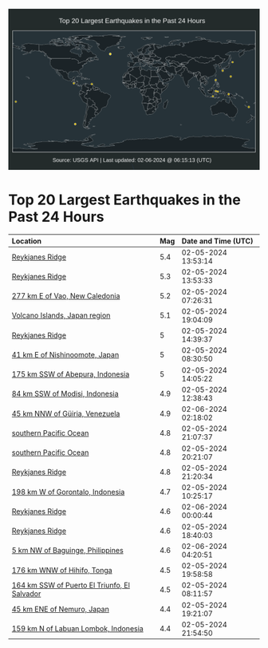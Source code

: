 ![Map](./map.png)

# Top 20 Largest Earthquakes in the Past 24 Hours

| Location | Mag | Date and Time (UTC) |
|:---|:---|:---|
| [Reykjanes Ridge](https://earthquake.usgs.gov/earthquakes/eventpage/us7000lx2q) | 5.4 | 02-05-2024 13:53:14 |
| [Reykjanes Ridge](https://earthquake.usgs.gov/earthquakes/eventpage/us7000lx33) | 5.3 | 02-05-2024 13:53:33 |
| [277 km E of Vao, New Caledonia](https://earthquake.usgs.gov/earthquakes/eventpage/us7000lx12) | 5.2 | 02-05-2024 07:26:31 |
| [Volcano Islands, Japan region](https://earthquake.usgs.gov/earthquakes/eventpage/us7000lx5e) | 5.1 | 02-05-2024 19:04:09 |
| [Reykjanes Ridge](https://earthquake.usgs.gov/earthquakes/eventpage/us7000lx34) | 5 | 02-05-2024 14:39:37 |
| [41 km E of Nishinoomote, Japan](https://earthquake.usgs.gov/earthquakes/eventpage/us7000lx1f) | 5 | 02-05-2024 08:30:50 |
| [175 km SSW of Abepura, Indonesia](https://earthquake.usgs.gov/earthquakes/eventpage/us7000lx2w) | 5 | 02-05-2024 14:05:22 |
| [84 km SSW of Modisi, Indonesia](https://earthquake.usgs.gov/earthquakes/eventpage/us7000lx2i) | 4.9 | 02-05-2024 12:38:43 |
| [45 km NNW of Güiria, Venezuela](https://earthquake.usgs.gov/earthquakes/eventpage/us7000lx8h) | 4.9 | 02-06-2024 02:18:02 |
| [southern Pacific Ocean](https://earthquake.usgs.gov/earthquakes/eventpage/us7000lx6v) | 4.8 | 02-05-2024 21:07:37 |
| [southern Pacific Ocean](https://earthquake.usgs.gov/earthquakes/eventpage/us7000lx6p) | 4.8 | 02-05-2024 20:21:07 |
| [Reykjanes Ridge](https://earthquake.usgs.gov/earthquakes/eventpage/us7000lx6w) | 4.8 | 02-05-2024 21:20:34 |
| [198 km W of Gorontalo, Indonesia](https://earthquake.usgs.gov/earthquakes/eventpage/us7000lx20) | 4.7 | 02-05-2024 10:25:17 |
| [Reykjanes Ridge](https://earthquake.usgs.gov/earthquakes/eventpage/us7000lx7w) | 4.6 | 02-06-2024 00:00:44 |
| [Reykjanes Ridge](https://earthquake.usgs.gov/earthquakes/eventpage/us7000lx5a) | 4.6 | 02-05-2024 18:40:03 |
| [5 km NW of Baguinge, Philippines](https://earthquake.usgs.gov/earthquakes/eventpage/us7000lx97) | 4.6 | 02-06-2024 04:20:51 |
| [176 km WNW of Hihifo, Tonga](https://earthquake.usgs.gov/earthquakes/eventpage/us7000lx5u) | 4.5 | 02-05-2024 19:58:58 |
| [164 km SSW of Puerto El Triunfo, El Salvador](https://earthquake.usgs.gov/earthquakes/eventpage/us7000lx1c) | 4.5 | 02-05-2024 08:11:57 |
| [45 km ENE of Nemuro, Japan](https://earthquake.usgs.gov/earthquakes/eventpage/us7000lx5i) | 4.4 | 02-05-2024 19:21:07 |
| [159 km N of Labuan Lombok, Indonesia](https://earthquake.usgs.gov/earthquakes/eventpage/us7000lx76) | 4.4 | 02-05-2024 21:54:50 |
